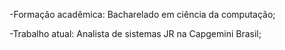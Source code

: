 -Formação acadêmica:
  Bacharelado em ciência da computação;

-Trabalho atual:
  Analista de sistemas JR na Capgemini Brasil;
